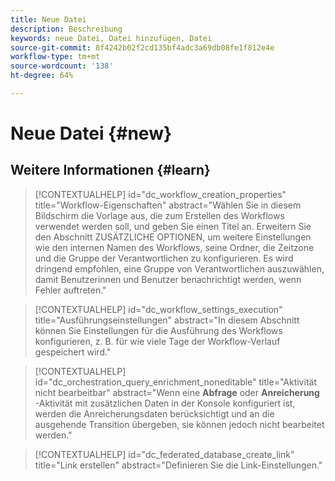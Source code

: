 ```yaml
---
title: Neue Datei
description: Beschreibung
keywords: neue Datei, Datei hinzufügen, Datei
source-git-commit: 8f4242b02f2cd135bf4adc3a69db08fe1f812e4e
workflow-type: tm+mt
source-wordcount: '138'
ht-degree: 64%

---
```



# Neue Datei {#new}

## Weitere Informationen {#learn}

<!-- Workflow + Workflow activities-->


>[!CONTEXTUALHELP]
>id="dc_workflow_creation_properties"
>title="Workflow-Eigenschaften"
>abstract="Wählen Sie in diesem Bildschirm die Vorlage aus, die zum Erstellen des Workflows verwendet werden soll, und geben Sie einen Titel an. Erweitern Sie den Abschnitt ZUSÄTZLICHE OPTIONEN, um weitere Einstellungen wie den internen Namen des Workflows, seine Ordner, die Zeitzone und die Gruppe der Verantwortlichen zu konfigurieren. Es wird dringend empfohlen, eine Gruppe von Verantwortlichen auszuwählen, damit Benutzerinnen und Benutzer benachrichtigt werden, wenn Fehler auftreten."


>[!CONTEXTUALHELP]
>id="dc_workflow_settings_execution"
>title="Ausführungseinstellungen"
>abstract="In diesem Abschnitt können Sie Einstellungen für die Ausführung des Workflows konfigurieren, z. B. für wie viele Tage der Workflow-Verlauf gespeichert wird."




>[!CONTEXTUALHELP]
>id="dc_orchestration_query_enrichment_noneditable"
>title="Aktivität nicht bearbeitbar"
>abstract="Wenn eine **Abfrage** oder **Anreicherung** -Aktivität mit zusätzlichen Daten in der Konsole konfiguriert ist, werden die Anreicherungsdaten berücksichtigt und an die ausgehende Transition übergeben, sie können jedoch nicht bearbeitet werden."

<!-- Create a link -->

>[!CONTEXTUALHELP]
>id="dc_federated_database_create_link"
>title="Link erstellen"
>abstract="Definieren Sie die Link-Einstellungen."
